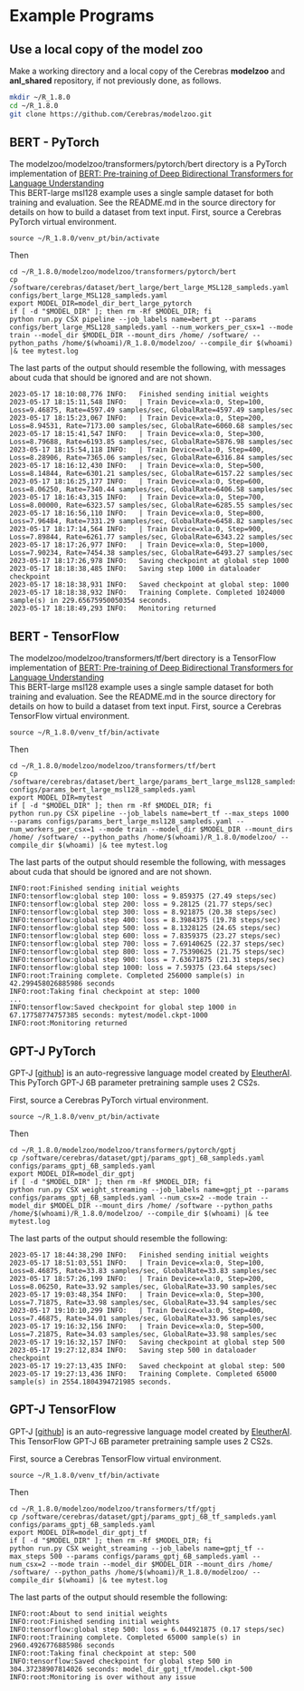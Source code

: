 # Example Programs

## Use a local copy of the model zoo
Make a working directory and a local copy of the Cerebras **modelzoo** and **anl_shared** repository, if not previously done, as follows.

```bash
mkdir ~/R_1.8.0
cd ~/R_1.8.0
git clone https://github.com/Cerebras/modelzoo.git
```
<!---
cp -r /software/cerebras/model_zoo/anl_shared/ ~/R_1.8.0/anl_shared
--->

<!---
## UNet

An implementation of this: [U-Net: Convolutional Networks for Biomedical Image Segmentation](https://arxiv.org/pdf/1505.04597.pdf), Ronneberger et.  al 2015<br>
To run Unet with the <a href="https://www.kaggle.com/c/severstal-steel-defect-detection">Severstal: Steel Defect Detection</a> kaggle dataset, using a pre-downloaded copy of the dataset:<br>
First, source a Cerebras PyTorch virtual environment.

```console
source ~/R_1.8.0/venv_pt/bin/activate
```

Then

```console
cd ~/R_1.8.0/modelzoo/modelzoo/vision/pytorch/unet
cp /software/cerebras/dataset/severstal-steel-defect-detection/params_severstal_binary_rawds.yaml configs/params_severstal_binary_rawds.yaml
export MODEL_DIR=model_dir_unet
if [ -d "$MODEL_DIR" ]; then rm -Rf $MODEL_DIR; fi
python run.py CSX pipeline --params configs/params_severstal_binary_rawds.yaml --model_dir $MODEL_DIR --mode train --mount_dirs /home/ /software --python_paths /home/$(whoami)/R_1.8.0/modelzoo/ --compile_dir $(whoami) |& tee mytest.log
```
--->

<!--- Appears to not have been ported to 1.7.1
## BraggNN
An implementation of this: [BraggNN: fast X-ray Bragg peak analysis using deep
learning](https://journals.iucr.org/m/issues/2022/01/00/fs5198/fs5198.pdf)<br>
The BraggNN model has two versions:<br>
1) Convolution only - this version does not include the non-local attention block<br>
2) Nonlocal - This version includes the nonlocal attention block as described in  <br>
[https://arxiv.org/pdf/1711.07971.pdf](https://arxiv.org/pdf/1711.07971.pdf)

```console
TODO
cd ~/R_1.8.0/anl_shared/braggnn/tf
# This yaml has a correct path to a BraggNN dataset
cp /software/cerebras/dataset/BraggN/params_bragg_nonlocal_sampleds.yaml configs/params_bragg_nonlocal_sampleds.yaml
export MODEL_DIR=model_dir_braggnn
if [ -d "$MODEL_DIR" ]; then rm -Rf $MODEL_DIR; fi
```
--->


## BERT - PyTorch

The modelzoo/modelzoo/transformers/pytorch/bert directory is a PyTorch implementation of [BERT: Pre-training of Deep Bidirectional Transformers for Language Understanding](https://arxiv.org/abs/1810.04805)<br>
This BERT-large msl128 example uses a single sample dataset for both training and evaluation. See the README.md in the source directory for details on how to build a dataset from text input.
First, source a Cerebras PyTorch virtual environment.

<!---
source /software/cerebras/venvs/venv_pt/bin/activate
# or your personal venv
--->
```console
source ~/R_1.8.0/venv_pt/bin/activate
```

Then

```console
cd ~/R_1.8.0/modelzoo/modelzoo/transformers/pytorch/bert
cp /software/cerebras/dataset/bert_large/bert_large_MSL128_sampleds.yaml configs/bert_large_MSL128_sampleds.yaml
export MODEL_DIR=model_dir_bert_large_pytorch
if [ -d "$MODEL_DIR" ]; then rm -Rf $MODEL_DIR; fi
python run.py CSX pipeline --job_labels name=bert_pt --params configs/bert_large_MSL128_sampleds.yaml --num_workers_per_csx=1 --mode train --model_dir $MODEL_DIR --mount_dirs /home/ /software/ --python_paths /home/$(whoami)/R_1.8.0/modelzoo/ --compile_dir $(whoami) |& tee mytest.log
```

The last parts of the output should resemble the following, with messages about cuda that should be ignored and are not shown.

```console
2023-05-17 18:10:08,776 INFO:   Finished sending initial weights
2023-05-17 18:15:11,548 INFO:   | Train Device=xla:0, Step=100, Loss=9.46875, Rate=4597.49 samples/sec, GlobalRate=4597.49 samples/sec
2023-05-17 18:15:23,067 INFO:   | Train Device=xla:0, Step=200, Loss=8.94531, Rate=7173.00 samples/sec, GlobalRate=6060.68 samples/sec
2023-05-17 18:15:41,547 INFO:   | Train Device=xla:0, Step=300, Loss=8.79688, Rate=6193.85 samples/sec, GlobalRate=5876.98 samples/sec
2023-05-17 18:15:54,118 INFO:   | Train Device=xla:0, Step=400, Loss=8.28906, Rate=7365.06 samples/sec, GlobalRate=6316.84 samples/sec
2023-05-17 18:16:12,430 INFO:   | Train Device=xla:0, Step=500, Loss=8.14844, Rate=6301.21 samples/sec, GlobalRate=6157.22 samples/sec
2023-05-17 18:16:25,177 INFO:   | Train Device=xla:0, Step=600, Loss=8.06250, Rate=7340.44 samples/sec, GlobalRate=6406.58 samples/sec
2023-05-17 18:16:43,315 INFO:   | Train Device=xla:0, Step=700, Loss=8.00000, Rate=6323.57 samples/sec, GlobalRate=6285.55 samples/sec
2023-05-17 18:16:56,110 INFO:   | Train Device=xla:0, Step=800, Loss=7.96484, Rate=7331.29 samples/sec, GlobalRate=6458.82 samples/sec
2023-05-17 18:17:14,564 INFO:   | Train Device=xla:0, Step=900, Loss=7.89844, Rate=6261.77 samples/sec, GlobalRate=6343.22 samples/sec
2023-05-17 18:17:26,977 INFO:   | Train Device=xla:0, Step=1000, Loss=7.90234, Rate=7454.38 samples/sec, GlobalRate=6493.27 samples/sec
2023-05-17 18:17:26,978 INFO:   Saving checkpoint at global step 1000
2023-05-17 18:18:38,485 INFO:   Saving step 1000 in dataloader checkpoint
2023-05-17 18:18:38,931 INFO:   Saved checkpoint at global step: 1000
2023-05-17 18:18:38,932 INFO:   Training Complete. Completed 1024000 sample(s) in 229.65675950050354 seconds.
2023-05-17 18:18:49,293 INFO:   Monitoring returned
```

## BERT - TensorFlow
The modelzoo/modelzoo/transformers/tf/bert directory is a TensorFlow implementation of [BERT: Pre-training of Deep Bidirectional Transformers for Language Understanding](https://arxiv.org/abs/1810.04805)<br>
This BERT-large msl128 example uses a single sample dataset for both training and evaluation. See the README.md in the source directory for details on how to build a dataset from text input.
First, source a Cerebras TensorFlow virtual environment.

<!---
source /software/cerebras/venvs/venv_tf/bin/activate
# or your personal venv
--->
```console
source ~/R_1.8.0/venv_tf/bin/activate
```

Then

```console
cd ~/R_1.8.0/modelzoo/modelzoo/transformers/tf/bert
cp /software/cerebras/dataset/bert_large/params_bert_large_msl128_sampleds.yaml configs/params_bert_large_msl128_sampleds.yaml
export MODEL_DIR=mytest
if [ -d "$MODEL_DIR" ]; then rm -Rf $MODEL_DIR; fi
python run.py CSX pipeline --job_labels name=bert_tf --max_steps 1000 --params configs/params_bert_large_msl128_sampleds.yaml --num_workers_per_csx=1 --mode train --model_dir $MODEL_DIR --mount_dirs /home/ /software/ --python_paths /home/$(whoami)/R_1.8.0/modelzoo/ --compile_dir $(whoami) |& tee mytest.log
```

The last parts of the output should resemble the following, with messages about cuda that should be ignored and are not shown.

```console
INFO:root:Finished sending initial weights
INFO:tensorflow:global step 100: loss = 9.859375 (27.49 steps/sec)
INFO:tensorflow:global step 200: loss = 9.28125 (21.77 steps/sec)
INFO:tensorflow:global step 300: loss = 8.921875 (20.38 steps/sec)
INFO:tensorflow:global step 400: loss = 8.3984375 (19.78 steps/sec)
INFO:tensorflow:global step 500: loss = 8.1328125 (24.65 steps/sec)
INFO:tensorflow:global step 600: loss = 7.8359375 (23.27 steps/sec)
INFO:tensorflow:global step 700: loss = 7.69140625 (22.37 steps/sec)
INFO:tensorflow:global step 800: loss = 7.75390625 (21.75 steps/sec)
INFO:tensorflow:global step 900: loss = 7.63671875 (21.31 steps/sec)
INFO:tensorflow:global step 1000: loss = 7.59375 (23.64 steps/sec)
INFO:root:Training complete. Completed 256000 sample(s) in 42.299458026885986 seconds
INFO:root:Taking final checkpoint at step: 1000
...
INFO:tensorflow:Saved checkpoint for global step 1000 in 67.17758774757385 seconds: mytest/model.ckpt-1000
INFO:root:Monitoring returned
```

## GPT-J PyTorch

GPT-J [[github]](https://github.com/kingoflolz/mesh-transformer-jax) is an auto-regressive language model created by [EleutherAI](https://www.eleuther.ai/).
This PyTorch GPT-J 6B parameter pretraining sample uses 2 CS2s.

First, source a Cerebras PyTorch virtual environment.

<!---
source /software/cerebras/venvs/venv_pt/bin/activate
# or your personal venv
--->
```console
source ~/R_1.8.0/venv_pt/bin/activate
```

Then

```console
cd ~/R_1.8.0/modelzoo/modelzoo/transformers/pytorch/gptj
cp /software/cerebras/dataset/gptj/params_gptj_6B_sampleds.yaml configs/params_gptj_6B_sampleds.yaml
export MODEL_DIR=model_dir_gptj
if [ -d "$MODEL_DIR" ]; then rm -Rf $MODEL_DIR; fi
python run.py CSX weight_streaming --job_labels name=gptj_pt --params configs/params_gptj_6B_sampleds.yaml --num_csx=2 --mode train --model_dir $MODEL_DIR --mount_dirs /home/ /software --python_paths /home/$(whoami)/R_1.8.0/modelzoo/ --compile_dir $(whoami) |& tee mytest.log
```

The last parts of the output should resemble the following:

```console
2023-05-17 18:44:38,290 INFO:   Finished sending initial weights
2023-05-17 18:51:03,551 INFO:   | Train Device=xla:0, Step=100, Loss=8.46875, Rate=33.83 samples/sec, GlobalRate=33.83 samples/sec
2023-05-17 18:57:26,199 INFO:   | Train Device=xla:0, Step=200, Loss=8.06250, Rate=33.92 samples/sec, GlobalRate=33.90 samples/sec
2023-05-17 19:03:48,354 INFO:   | Train Device=xla:0, Step=300, Loss=7.71875, Rate=33.98 samples/sec, GlobalRate=33.94 samples/sec
2023-05-17 19:10:10,299 INFO:   | Train Device=xla:0, Step=400, Loss=7.46875, Rate=34.01 samples/sec, GlobalRate=33.96 samples/sec
2023-05-17 19:16:32,156 INFO:   | Train Device=xla:0, Step=500, Loss=7.21875, Rate=34.03 samples/sec, GlobalRate=33.98 samples/sec
2023-05-17 19:16:32,157 INFO:   Saving checkpoint at global step 500
2023-05-17 19:27:12,834 INFO:   Saving step 500 in dataloader checkpoint
2023-05-17 19:27:13,435 INFO:   Saved checkpoint at global step: 500
2023-05-17 19:27:13,436 INFO:   Training Complete. Completed 65000 sample(s) in 2554.1804394721985 seconds.
```

## GPT-J TensorFlow

GPT-J [[github]](https://github.com/kingoflolz/mesh-transformer-jax) is an auto-regressive language model created by [EleutherAI](https://www.eleuther.ai/).
This TensorFlow GPT-J 6B parameter pretraining sample uses 2 CS2s.

First, source a Cerebras TensorFlow virtual environment.

<!---
source /software/cerebras/venvs/venv_tf/bin/activate
# or your personal venv
--->
```console
source ~/R_1.8.0/venv_tf/bin/activate
```

Then

```console
cd ~/R_1.8.0/modelzoo/modelzoo/transformers/tf/gptj
cp /software/cerebras/dataset/gptj/params_gptj_6B_tf_sampleds.yaml configs/params_gptj_6B_sampleds.yaml
export MODEL_DIR=model_dir_gptj_tf
if [ -d "$MODEL_DIR" ]; then rm -Rf $MODEL_DIR; fi
python run.py CSX weight_streaming --job_labels name=gptj_tf --max_steps 500 --params configs/params_gptj_6B_sampleds.yaml --num_csx=2 --mode train --model_dir $MODEL_DIR --mount_dirs /home/ /software/ --python_paths /home/$(whoami)/R_1.8.0/modelzoo/ --compile_dir $(whoami) |& tee mytest.log
```

The last parts of the output should resemble the following:

```console
INFO:root:About to send initial weights
INFO:root:Finished sending initial weights
INFO:tensorflow:global step 500: loss = 6.044921875 (0.17 steps/sec)
INFO:root:Training complete. Completed 65000 sample(s) in 2960.4926776885986 seconds
INFO:root:Taking final checkpoint at step: 500
INFO:tensorflow:Saved checkpoint for global step 500 in 304.37238907814026 seconds: model_dir_gptj_tf/model.ckpt-500
INFO:root:Monitoring is over without any issue
```
